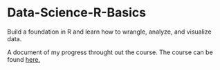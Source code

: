 # Data-Science-R-Basics
Build a foundation in R and learn how to wrangle, analyze, and visualize data.

<p>A document of my progress throught out the course. The course can be found <a href="https://www.edx.org/course/data-science-r-basics">here.</a></p>

